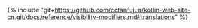 {% include "git+https://github.com/cctanfujun/kotlin-web-site-cn.git/docs/reference/visibility-modifiers.md#translations" %}
